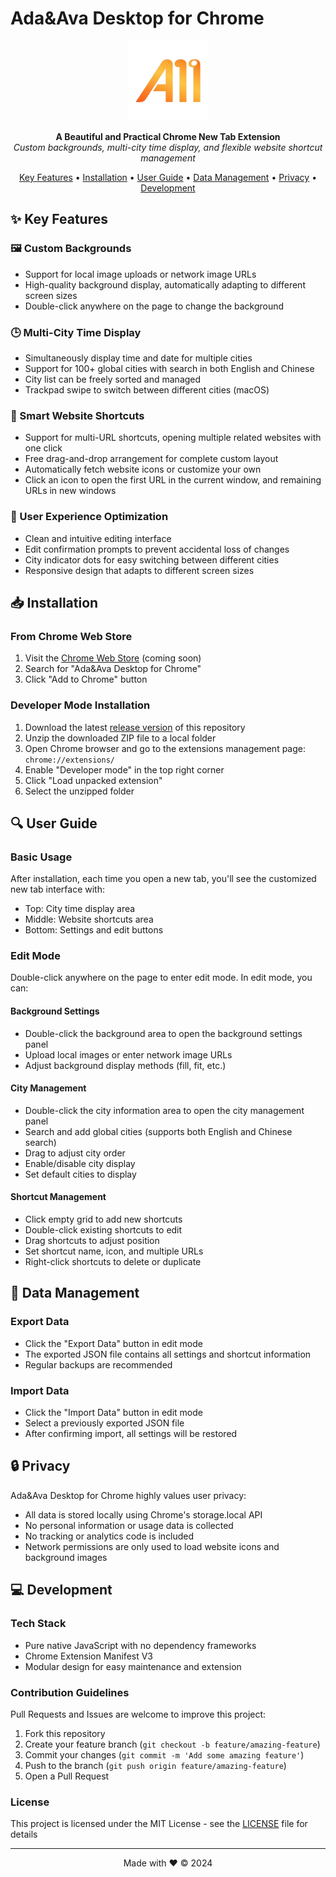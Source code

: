 # Ada&Ava Desktop for Chrome

<p align="center">
  <img src="icons/icon128.png" alt="Ada&Ava Desktop Logo" width="128" height="128">
</p>

<p align="center">
  <b>A Beautiful and Practical Chrome New Tab Extension</b><br>
  <i>Custom backgrounds, multi-city time display, and flexible website shortcut management</i>
</p>

<p align="center">
  <a href="#key-features">Key Features</a> •
  <a href="#installation">Installation</a> •
  <a href="#user-guide">User Guide</a> •
  <a href="#data-management">Data Management</a> •
  <a href="#privacy">Privacy</a> •
  <a href="#development">Development</a>
</p>

## ✨ Key Features

### 🖼️ Custom Backgrounds
- Support for local image uploads or network image URLs
- High-quality background display, automatically adapting to different screen sizes
- Double-click anywhere on the page to change the background

### 🕒 Multi-City Time Display
- Simultaneously display time and date for multiple cities
- Support for 100+ global cities with search in both English and Chinese
- City list can be freely sorted and managed
- Trackpad swipe to switch between different cities (macOS)

### 🔗 Smart Website Shortcuts
- Support for multi-URL shortcuts, opening multiple related websites with one click
- Free drag-and-drop arrangement for complete custom layout
- Automatically fetch website icons or customize your own
- Click an icon to open the first URL in the current window, and remaining URLs in new windows

### 🎨 User Experience Optimization
- Clean and intuitive editing interface
- Edit confirmation prompts to prevent accidental loss of changes
- City indicator dots for easy switching between different cities
- Responsive design that adapts to different screen sizes

## 📥 Installation

### From Chrome Web Store
1. Visit the [Chrome Web Store](https://chrome.google.com/webstore/category/extensions) (coming soon)
2. Search for "Ada&Ava Desktop for Chrome"
3. Click "Add to Chrome" button

### Developer Mode Installation
1. Download the latest [release version](https://github.com/watertang/Desktop4Chrome/releases) of this repository
2. Unzip the downloaded ZIP file to a local folder
3. Open Chrome browser and go to the extensions management page: `chrome://extensions/`
4. Enable "Developer mode" in the top right corner
5. Click "Load unpacked extension"
6. Select the unzipped folder

## 🔍 User Guide

### Basic Usage
After installation, each time you open a new tab, you'll see the customized new tab interface with:
- Top: City time display area
- Middle: Website shortcuts area
- Bottom: Settings and edit buttons

### Edit Mode
Double-click anywhere on the page to enter edit mode. In edit mode, you can:

#### Background Settings
- Double-click the background area to open the background settings panel
- Upload local images or enter network image URLs
- Adjust background display methods (fill, fit, etc.)

#### City Management
- Double-click the city information area to open the city management panel
- Search and add global cities (supports both English and Chinese search)
- Drag to adjust city order
- Enable/disable city display
- Set default cities to display

#### Shortcut Management
- Click empty grid to add new shortcuts
- Double-click existing shortcuts to edit
- Drag shortcuts to adjust position
- Set shortcut name, icon, and multiple URLs
- Right-click shortcuts to delete or duplicate

## 💾 Data Management

### Export Data
- Click the "Export Data" button in edit mode
- The exported JSON file contains all settings and shortcut information
- Regular backups are recommended

### Import Data
- Click the "Import Data" button in edit mode
- Select a previously exported JSON file
- After confirming import, all settings will be restored

## 🔒 Privacy

Ada&Ava Desktop for Chrome highly values user privacy:
- All data is stored locally using Chrome's storage.local API
- No personal information or usage data is collected
- No tracking or analytics code is included
- Network permissions are only used to load website icons and background images

## 💻 Development

### Tech Stack
- Pure native JavaScript with no dependency frameworks
- Chrome Extension Manifest V3
- Modular design for easy maintenance and extension

### Contribution Guidelines
Pull Requests and Issues are welcome to improve this project:
1. Fork this repository
2. Create your feature branch (`git checkout -b feature/amazing-feature`)
3. Commit your changes (`git commit -m 'Add some amazing feature'`)
4. Push to the branch (`git push origin feature/amazing-feature`)
5. Open a Pull Request

### License
This project is licensed under the MIT License - see the [LICENSE](LICENSE.txt) file for details

---

<p align="center">
  Made with ❤️ © 2024
</p> 